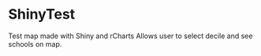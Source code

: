 ShinyTest
=========

Test map made with Shiny and rCharts
Allows user to select decile and see schools on map.
